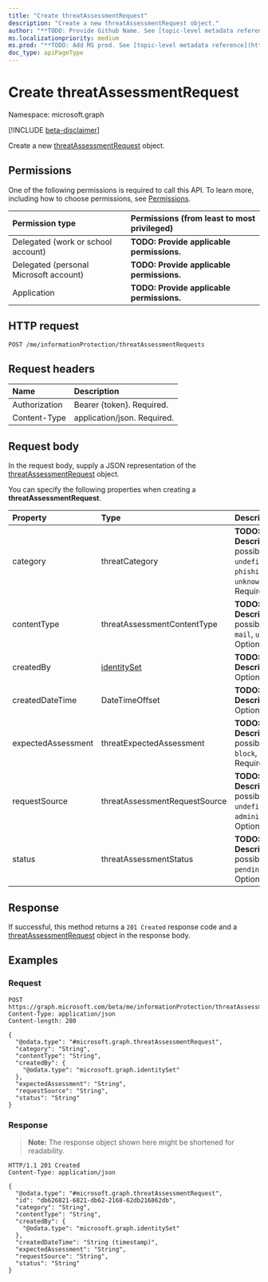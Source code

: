 ```yaml
---
title: "Create threatAssessmentRequest"
description: "Create a new threatAssessmentRequest object."
author: "**TODO: Provide Github Name. See [topic-level metadata reference](https://msgo.azurewebsites.net/add/document/guidelines/metadata.html#topic-level-metadata)**"
ms.localizationpriority: medium
ms.prod: "**TODO: Add MS prod. See [topic-level metadata reference](https://msgo.azurewebsites.net/add/document/guidelines/metadata.html#topic-level-metadata)**"
doc_type: apiPageType
---
```


# Create threatAssessmentRequest
Namespace: microsoft.graph

[!INCLUDE [beta-disclaimer](../../includes/beta-disclaimer.md)]

Create a new [threatAssessmentRequest](../resources/threatassessmentrequest.md) object.

## Permissions
One of the following permissions is required to call this API. To learn more, including how to choose permissions, see [Permissions](/graph/permissions-reference).

|Permission type|Permissions (from least to most privileged)|
|:---|:---|
|Delegated (work or school account)|**TODO: Provide applicable permissions.**|
|Delegated (personal Microsoft account)|**TODO: Provide applicable permissions.**|
|Application|**TODO: Provide applicable permissions.**|

## HTTP request

<!-- {
  "blockType": "ignored"
}
-->
``` http
POST /me/informationProtection/threatAssessmentRequests
```

## Request headers
|Name|Description|
|:---|:---|
|Authorization|Bearer {token}. Required.|
|Content-Type|application/json. Required.|

## Request body
In the request body, supply a JSON representation of the [threatAssessmentRequest](../resources/threatassessmentrequest.md) object.

You can specify the following properties when creating a **threatAssessmentRequest**.

|Property|Type|Description|
|:---|:---|:---|
|category|threatCategory|**TODO: Add Description**. The possible values are: `undefined`, `spam`, `phishing`, `malware`, `unknownFutureValue`. Required.|
|contentType|threatAssessmentContentType|**TODO: Add Description**. The possible values are: `mail`, `url`, `file`. Optional.|
|createdBy|[identitySet](../resources/identityset.md)|**TODO: Add Description** Optional.|
|createdDateTime|DateTimeOffset|**TODO: Add Description** Optional.|
|expectedAssessment|threatExpectedAssessment|**TODO: Add Description**. The possible values are: `block`, `unblock`. Required.|
|requestSource|threatAssessmentRequestSource|**TODO: Add Description**. The possible values are: `undefined`, `user`, `administrator`. Optional.|
|status|threatAssessmentStatus|**TODO: Add Description**. The possible values are: `pending`, `completed`. Optional.|



## Response

If successful, this method returns a `201 Created` response code and a [threatAssessmentRequest](../resources/threatassessmentrequest.md) object in the response body.

## Examples

### Request
<!-- {
  "blockType": "request",
  "name": "create_threatassessmentrequest_from_"
}
-->
``` http
POST https://graph.microsoft.com/beta/me/informationProtection/threatAssessmentRequests
Content-Type: application/json
Content-length: 280

{
  "@odata.type": "#microsoft.graph.threatAssessmentRequest",
  "category": "String",
  "contentType": "String",
  "createdBy": {
    "@odata.type": "microsoft.graph.identitySet"
  },
  "expectedAssessment": "String",
  "requestSource": "String",
  "status": "String"
}
```


### Response
>**Note:** The response object shown here might be shortened for readability.
<!-- {
  "blockType": "response",
  "truncated": true,
  "@odata.type": "microsoft.graph.threatAssessmentRequest"
}
-->
``` http
HTTP/1.1 201 Created
Content-Type: application/json

{
  "@odata.type": "#microsoft.graph.threatAssessmentRequest",
  "id": "db626821-6821-db62-2168-62db216862db",
  "category": "String",
  "contentType": "String",
  "createdBy": {
    "@odata.type": "microsoft.graph.identitySet"
  },
  "createdDateTime": "String (timestamp)",
  "expectedAssessment": "String",
  "requestSource": "String",
  "status": "String"
}
```

